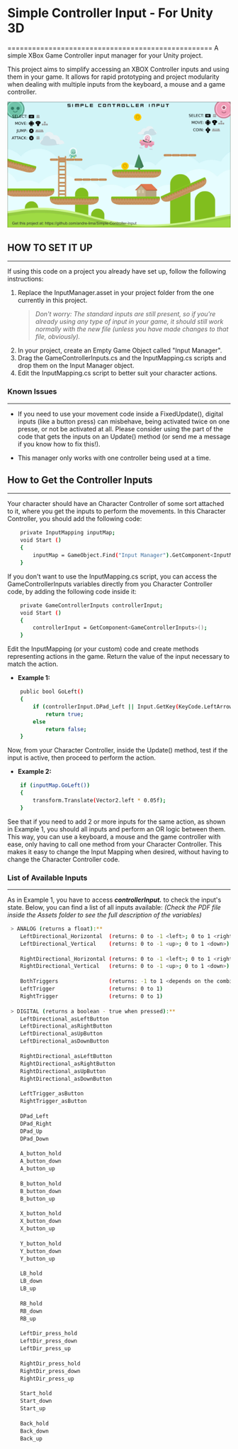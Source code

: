 # Simple Controller Input - For Unity 3D
==================================================
A simple XBox Game Controller input manager for your Unity project.

This project aims to simplify accessing an XBOX Controller inputs and using them in your game.
It allows for rapid prototyping and project modularity when dealing with multiple inputs from the keyboard, a mouse and a game controller.

[![Example Image](https://raw.githubusercontent.com/andre-lima/Simple-Controller-Input/master/example_image.PNG)](#features)


## HOW TO SET IT UP
--------------------------------------
If using this code on a project you already have set up, follow the following instructions:

1. Replace the InputManager.asset in your project folder from the one currently in this project.
    > *Don't worry: The standard inputs are still present, so if you're already using any type of input in your game, it should still work normally with the new file (unless you have made changes to that file, obviously).*
2. In your project, create an Empty Game Object called "Input Manager".
3. Drag the GameControllerInputs.cs and the InputMapping.cs scripts and drop them on the Input Manager object.
4. Edit the InputMapping.cs script to better suit your character actions.

### Known Issues
--------------------------------------

- If you need to use your movement code inside a FixedUpdate(), digital inputs (like a button press) can misbehave, being activated twice on one presse, or not be activated at all.
Please consider using the part of the code that gets the inputs on an Update() method (or send me a message if you know how to fix this!).

- This manager only works with one controller being used at a time.

## How to Get the Controller Inputs
--------------------------------------

Your character should have an Character Controller of some sort attached to it, where you get the inputs to perform the movements. 
In this Character Controller, you should add the following code:
```bash
    private InputMapping inputMap;
    void Start () 
    {
        inputMap = GameObject.Find("Input Manager").GetComponent<InputMapping>();
    }
```

If you don't want to use the InputMapping.cs script, you can access the GameControllerInputs variables directly from you Character Controller code, by adding the following code inside it:
```bash
    private GameControllerInputs controllerInput;
    void Start () 
    {
        controllerInput = GetComponent<GameControllerInputs>();
    }
```

Edit the InputMapping (or your custom) code and create methods representing actions in the game. Return the value of the input necessary to match the action.

- **Example 1:**
```bash
    public bool GoLeft()
    {
        if (controllerInput.DPad_Left || Input.GetKey(KeyCode.LeftArrow))
            return true;
        else
            return false;
    }
```

Now, from your Character Controller, inside the Update() method, test if the input is active, then proceed to perform the action.

- **Example 2:**
```bash
    if (inputMap.GoLeft())
    {
        transform.Translate(Vector2.left * 0.05f);
    }
```

See that if you need to add 2 or more inputs for the same action, as shown in Example 1, you should all inputs and perform an OR logic between them. 
This way, you can use a keyboard, a mouse and the game controller with ease, only having to call one method from your Character Controller. This makes it easy to 
change the Input Mapping when desired, without having to change the Character Controller code.

### List of Available Inputs
--------------------------------------

As in Example 1, you have to access ***controllerInput.<name of input>*** to check the input's state.
Below, you can find a list of all inputs available:
*(Check the PDF file inside the Assets folder to see the full description of the variables)*

```bash    
 > ANALOG (returns a float):**
    LeftDirectional_Horizontal  (returns: 0 to -1 <left>; 0 to 1 <right>)
    LeftDirectional_Vertical    (returns: 0 to -1 <up>; 0 to 1 <down>)
    
    RightDirectional_Horizontal (returns: 0 to -1 <left>; 0 to 1 <right>)
    RightDirectional_Vertical   (returns: 0 to -1 <up>; 0 to 1 <down>)
    
    BothTriggers                (returns: -1 to 1 <depends on the combination of both triggers>)
    LeftTrigger                 (returns: 0 to 1)
    RightTrigger                (returns: 0 to 1)

 > DIGITAL (returns a boolean - true when pressed):**
    LeftDirectional_asLeftButton
    LeftDirectional_asRightButton
    LeftDirectional_asUpButton
    LeftDirectional_asDownButton
    
    RightDirectional_asLeftButton
    RightDirectional_asRightButton
    RightDirectional_asUpButton
    RightDirectional_asDownButton
    
    LeftTrigger_asButton
    RightTrigger_asButton
    
    DPad_Left
    DPad_Right
    DPad_Up
    DPad_Down
    
    A_button_hold
    A_button_down
    A_button_up
    
    B_button_hold
    B_button_down
    B_button_up
    
    X_button_hold
    X_button_down
    X_button_up
    
    Y_button_hold
    Y_button_down
    Y_button_up
    
    LB_hold
    LB_down
    LB_up
    
    RB_hold
    RB_down
    RB_up
    
    LeftDir_press_hold
    LeftDir_press_down
    LeftDir_press_up
    
    RightDir_press_hold
    RightDir_press_down
    RightDir_press_up
    
    Start_hold
    Start_down
    Start_up
    
    Back_hold
    Back_down
    Back_up
```
